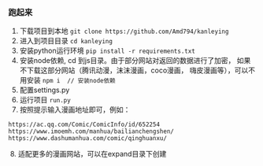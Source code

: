 ### 跑起来

1. 下载项目到本地 `git clone https://github.com/Amd794/kanleying    `
2. 进入到项目目录 `cd kanleying   `
3. 安装python运行环境 `pip install -r requirements.txt   `
4. 安装node依赖, cd 到js目录。由于部分网站对返回的数据进行了加密， 如果不下载这部分网站（腾讯动漫，沫沫漫画，coco漫画， 嗨皮漫画等），可以不用安装 `npm i  // 安装node依赖`
5. 配置settings.py
6. 运行项目 `run.py   `
7. 按照提示输入漫画地址即可，例如：

```shell
https://ac.qq.com/Comic/ComicInfo/id/652254
https://www.imoemh.com/manhua/bailianchengshen/
https://www.dashumanhua.com/comic/qinghuanxu/
```

​	8. 适配更多的漫画网站，可以在expand目录下创建